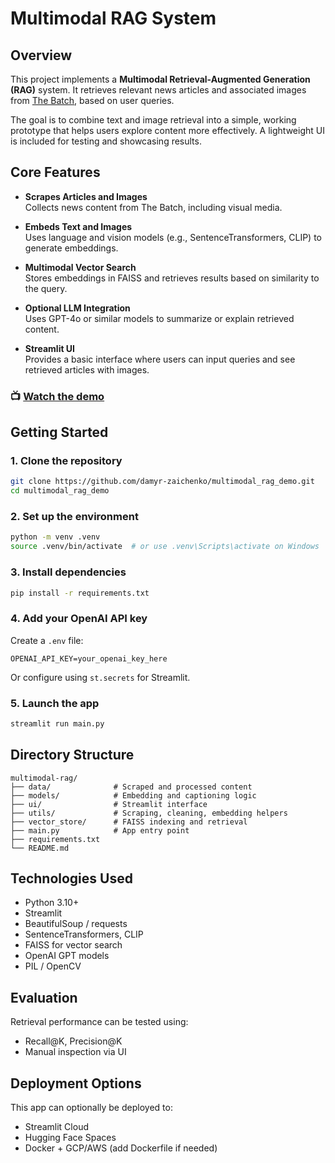 # Multimodal RAG System

## Overview

This project implements a  **Multimodal Retrieval-Augmented Generation (RAG)** system. It retrieves relevant news articles and associated images from [The Batch](https://www.deeplearning.ai/the-batch/), based on user queries.

The goal is to combine text and image retrieval into a simple, working prototype that helps users explore content more effectively. A lightweight UI is included for testing and showcasing results.

## Core Features

- **Scrapes Articles and Images**  
  Collects news content from The Batch, including visual media.

- **Embeds Text and Images**  
  Uses language and vision models (e.g., SentenceTransformers, CLIP) to generate embeddings.

- **Multimodal Vector Search**  
  Stores embeddings in FAISS and retrieves results based on similarity to the query.

- **Optional LLM Integration**  
  Uses GPT-4o or similar models to summarize or explain retrieved content.

- **Streamlit UI**  
  Provides a basic interface where users can input queries and see retrieved articles with images.

### 📺 [Watch the demo](https://youtu.be/m_wMoOWFKD0)

## Getting Started

### 1. Clone the repository
```bash
git clone https://github.com/damyr-zaichenko/multimodal_rag_demo.git
cd multimodal_rag_demo
```

### 2. Set up the environment
```bash
python -m venv .venv
source .venv/bin/activate  # or use .venv\Scripts\activate on Windows
```

### 3. Install dependencies
```bash
pip install -r requirements.txt
```

### 4. Add your OpenAI API key

Create a `.env` file:
```
OPENAI_API_KEY=your_openai_key_here
```

Or configure using `st.secrets` for Streamlit.

### 5. Launch the app
```bash
streamlit run main.py
```

## Directory Structure

```
multimodal-rag/
├── data/              # Scraped and processed content
├── models/            # Embedding and captioning logic
├── ui/                # Streamlit interface
├── utils/             # Scraping, cleaning, embedding helpers
├── vector_store/      # FAISS indexing and retrieval
├── main.py            # App entry point
├── requirements.txt
└── README.md
```

## Technologies Used

- Python 3.10+
- Streamlit
- BeautifulSoup / requests
- SentenceTransformers, CLIP
- FAISS for vector search
- OpenAI GPT models
- PIL / OpenCV

## Evaluation

Retrieval performance can be tested using:
- Recall@K, Precision@K
- Manual inspection via UI

## Deployment Options

This app can optionally be deployed to:
- Streamlit Cloud
- Hugging Face Spaces
- Docker + GCP/AWS (add Dockerfile if needed)
